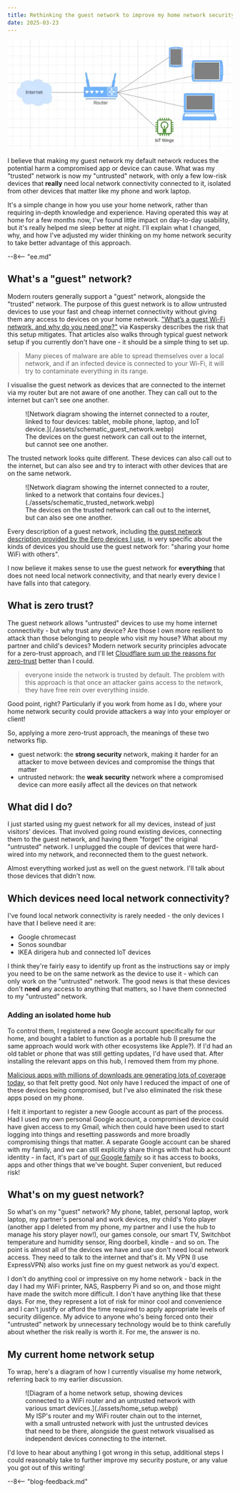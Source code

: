 ```yaml
---
title: Rethinking the guest network to improve my home network security
date: 2025-03-23
---
```


![Network diagram showing the internet connected to a router, linked to four devices: tablet, mobile phone, laptop, and IoT device.](./assets/schematic_guest_network.webp)

I believe that making my guest network my default network reduces the potential harm a compromised app or device can cause. What was my "trusted" network is now my "untrusted" network, with only a few low-risk devices that **really** need local network connectivity connected to it, isolated from other devices that matter like my phone and work laptop.

It's a simple change in how you use your home network, rather than requiring in-depth knowledge and experience. Having operated this way at home for a few months now, I've found little impact on day-to-day usability, but it's really helped me sleep better at night. I'll explain what I changed, why, and how I've adjusted my wider thinking on my home network security to take better advantage of this approach.

--8<-- "ee.md"

<!-- more -->

## What's a "guest" network?

Modern routers generally support a "guest" network, alongside the "trusted" network. The purpose of this guest network is to allow untrusted devices to use your fast and cheap internet connectivity without giving them any access to devices on your home network. ["What’s a guest Wi-Fi network, and why do you need one?"](https://www.kaspersky.co.uk/blog/guest-wifi/14446/) via Kaspersky describes the risk that this setup mitigates. That articles also walks through typical guest network setup if you currently don't have one - it should be a simple thing to set up.

> Many pieces of malware are able to spread themselves over a local network, and if an infected device is connected to your Wi-Fi, it will try to contaminate everything in its range.

I visualise the guest network as devices that are connected to the internet via my router but are not aware of one another. They can call out to the internet but can't see one another.

<figure markdown="span">
 ![Network diagram showing the internet connected to a router, linked to four devices: tablet, mobile phone, laptop, and IoT device.](./assets/schematic_guest_network.webp)
 <figcaption>The devices on the guest network can call out to the internet, but cannot see one another.</figcaption>
</figure>

The trusted network looks quite different. These devices can also call out to the internet, but can also see and try to interact with other devices that are on the same network.

<figure markdown="span">
 ![Network diagram showing the internet connected to a router, linked to a network that contains four devices.](./assets/schematic_trusted_network.webp)
 <figcaption>The devices on the trusted network can call out to the internet, but can also see one another.</figcaption>
</figure>

Every description of a guest network, including [the guest network description provided by the Eero devices I use](https://support.eero.com/hc/en-us/articles/207895123-How-do-I-share-my-eero-network-with-guests), is very specific about the kinds of devices you should use the guest network for: "sharing your home WiFi with others".

I now believe it makes sense to use the guest network for **everything** that does not need local network connectivity, and that nearly every device I have falls into that category.

## What is zero trust?

The guest network allows "untrusted" devices to use my home internet connectivity - but why trust any device? Are those I own more resilient to attack than those belonging to people who visit my house? What about my partner and child's devices? Modern network security principles advocate for a zero-trust approach, and I'll let [Cloudflare sum up the reasons for zero-trust](https://www.cloudflare.com/learning/security/glossary/what-is-zero-trust/) better than I could.

> everyone inside the network is trusted by default. The problem with this approach is that once an attacker gains access to the network, they have free rein over everything inside.

Good point, right? Particularly if you work from home as I do, where your home network security could provide attackers a way into your employer or client!

So, applying a more zero-trust approach, the meanings of these two networks flip.

- guest network: the **strong security** network, making it harder for an attacker to move between devices and compromise the things that matter
- untrusted network: the **weak security** network where a compromised device can more easily affect all the devices on that network

## What did I do?

I just started using my guest network for all my devices, instead of just visitors' devices. That involved going round existing devices, connecting them to the guest network, and having them "forget" the original "untrusted" network. I unplugged the couple of devices that were hard-wired into my network, and reconnected them to the guest network.

Almost everything worked just as well on the guest network. I'll talk about those devices that didn't now.

## Which devices need local network connectivity?

I've found local network connectivity is rarely needed - the only devices I have that I believe need it are:

- Google chromecast
- Sonos soundbar
- IKEA dirigera hub and connected IoT devices

I think they're fairly easy to identify up front as the instructions say or imply you need to be on the same network as the device to use it - which can only work on the "untrusted" network. The good news is that these devices don't **need** any access to anything that matters, so I have them connected to my "untrusted" network.

### Adding an isolated home hub

To control them, I registered a new Google account specifically for our home, and bought a tablet to function as a portable hub (I presume the same approach would work with other ecosystems like Apple?). If I'd had an old tablet or phone that was still getting updates, I'd have used that. After installing the relevant apps on this hub, I removed them from my phone.

[Malicious apps with millions of downloads are generating lots of coverage today](https://www.google.com/search?q=android+app+malicious+millions+of+downloads+recent), so that felt pretty good. Not only have I reduced the impact of one of these devices being compromised, but I've also eliminated the risk these apps posed on my phone. 

I felt it important to register a new Google account as part of the process. Had I used my own personal Google account, a compromised device could have given access to my Gmail, which then could have been used to start logging into things and resetting passwords and more broadly compromising things that matter. A separate Google account can be shared with my family, and we can still explicitly share things with that hub account identity - in fact, it's part of [our Google family](https://families.google/families/) so it has access to books, apps and other things that we've bought. Super convenient, but reduced risk!

## What's on my guest network?

So what's on my "guest" network? My phone, tablet, personal laptop, work laptop, my partner's personal and work devices, my child's Yoto player (another app I deleted from my phone, my partner and I use the hub to manage his story player now!), our games console, our smart TV, Switchbot temperature and humidity sensor, Ring doorbell, kindle - and so on. The point is almost all of the devices we have and use don't need local network access. They need to talk to the internet and that's it. My VPN (I use ExpressVPN) also works just fine on my guest network as you'd expect.

I don't do anything cool or impressive on my home network - back in the day I had my WiFi printer, NAS, Raspberry Pi and so on, and those might have made the switch more difficult. I don't have anything like that these days. For me, they represent a lot of risk for minor cool and convenience and I can't justify or afford the time required to apply appropriate levels of security diligence. My advice to anyone who's being forced onto their "untrusted" network by unnecessary technology would be to think carefully about whether the risk really is worth it. For me, the answer is no.

## My current home network setup

To wrap, here's a diagram of how I currently visualise my home network, referring back to my earlier discussion.

<figure markdown="span">
 ![Diagram of a home network setup, showing devices connected to a WiFi router and an untrusted network with various smart devices.](./assets/home_setup.webp)
 <figcaption>My ISP's router and my WiFi router chain out to the internet, with a small untrusted network with just the untrusted devices that need to be there, alongside the guest network visualised as independent devices connecting to the internet.</figcaption>
</figure>

I'd love to hear about anything I got wrong in this setup, additional steps I could reasonably take to further improve my security posture, or any value you got out of this writing!

--8<-- "blog-feedback.md"


